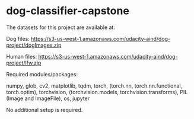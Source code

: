 # dog-classifier-capstone
The datasets for this project are available at: 

Dog files: https://s3-us-west-1.amazonaws.com/udacity-aind/dog-project/dogImages.zip

Human files: https://s3-us-west-1.amazonaws.com/udacity-aind/dog-project/lfw.zip

Required modules/packages:

numpy, glob, cv2, matplotlib, tqdm, torch, (torch.nn, torch.nn.functional, torch.optim), torchvision, (torchvision.models, torchvision.transforms), PIL (Image and ImageFile), os, jupyter

No additional setup is required. 
